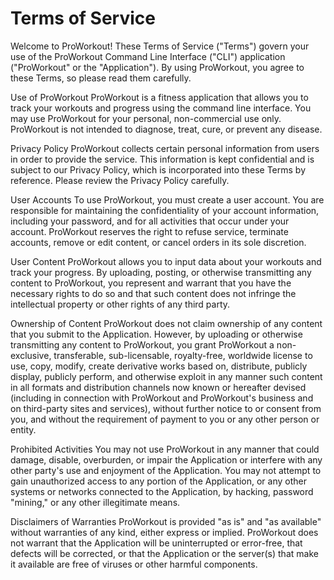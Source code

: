 # Terms of Service

Welcome to ProWorkout! These Terms of Service ("Terms") govern your use of the ProWorkout Command Line Interface ("CLI") application ("ProWorkout" or the "Application"). By using ProWorkout, you agree to these Terms, so please read them carefully.

Use of ProWorkout
ProWorkout is a fitness application that allows you to track your workouts and progress using the command line interface. You may use ProWorkout for your personal, non-commercial use only. ProWorkout is not intended to diagnose, treat, cure, or prevent any disease.

Privacy Policy
ProWorkout collects certain personal information from users in order to provide the service. This information is kept confidential and is subject to our Privacy Policy, which is incorporated into these Terms by reference. Please review the Privacy Policy carefully.

User Accounts
To use ProWorkout, you must create a user account. You are responsible for maintaining the confidentiality of your account information, including your password, and for all activities that occur under your account. ProWorkout reserves the right to refuse service, terminate accounts, remove or edit content, or cancel orders in its sole discretion.

User Content
ProWorkout allows you to input data about your workouts and track your progress. By uploading, posting, or otherwise transmitting any content to ProWorkout, you represent and warrant that you have the necessary rights to do so and that such content does not infringe the intellectual property or other rights of any third party.

Ownership of Content
ProWorkout does not claim ownership of any content that you submit to the Application. However, by uploading or otherwise transmitting any content to ProWorkout, you grant ProWorkout a non-exclusive, transferable, sub-licensable, royalty-free, worldwide license to use, copy, modify, create derivative works based on, distribute, publicly display, publicly perform, and otherwise exploit in any manner such content in all formats and distribution channels now known or hereafter devised (including in connection with ProWorkout and ProWorkout's business and on third-party sites and services), without further notice to or consent from you, and without the requirement of payment to you or any other person or entity.

Prohibited Activities
You may not use ProWorkout in any manner that could damage, disable, overburden, or impair the Application or interfere with any other party's use and enjoyment of the Application. You may not attempt to gain unauthorized access to any portion of the Application, or any other systems or networks connected to the Application, by hacking, password "mining," or any other illegitimate means.

Disclaimers of Warranties
ProWorkout is provided "as is" and "as available" without warranties of any kind, either express or implied. ProWorkout does not warrant that the Application will be uninterrupted or error-free, that defects will be corrected, or that the Application or the server(s) that make it available are free of viruses or other harmful components.

